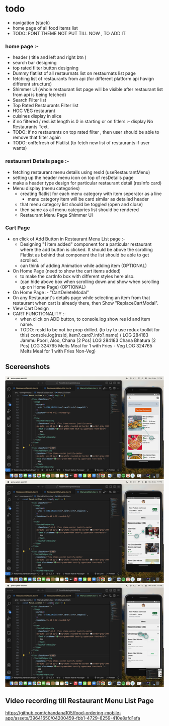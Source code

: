 # todo

- navigation (stack)
- home page of all food items list
- TODO: FONT THEME NOT PUT TILL NOW , TO ADD IT

### home page :-

- header ( title and left and right btn )
- search bar designing
- top rated filter button designing
- Dummy flatlist of all restaurnats list on restaurnats list page
- fetching list of restaurants from api (for different platform api havign different structure)
- Shimmer UI (whole restaurant list page will be visible after restaurant list from api is being fetched)
- Search Filter list
- Top Rated Restaurants Filter list
- HOC VEG restaurant
- cuisines display in slice
- if no filtered / resList length is 0 in starting or on fitlers :- display No Restaurants Text.
- TODO: if no restaurants on top rated filter , then user should be able to remove that filter again
- TODO: onRefresh of Flatlist (to fetch new list of restaurants if user wants)

### restaurant Details page :-

- fetching restaurant menu details using resId (useRestaurantMenu)
- setting up the header menu icon on top of resDetails page
- make a header type design for particular restaurant detail (resInfo card)
- Menu display (menu categories)
  - creating flatlist for each menu category with item seperator as a line
    - menu category item will be card similar as detailed header
  - that menu category list should be toggled (open and close)
  - then same as all menu categories list should be rendered
  - Restaurant Menu Page Shimmer UI

### Cart Page

- on click of Add Button in Restaurant Menu List page :-
  - Designing "1 item added" component for a particular restaurant where the add button is clicked. It should be above the scrolling Flatlist as behind that component the list should be able to get scrolled.
  - can think of adding Animation while adding item (OPTIONAL)
- On Home Page (need to show the cart items added)
  - to make the cartInfo box with different styles here also.
  - (can hide above box when scrolling down and show when scrolling up on Home Page) (OPTIONAL)
- On Home Page :- "CartDeleteModal"
- On any Restaurant's details page while selecting an item from that restaurant when cart is already there, then Show "ReplaceCartModal".
- View Cart Design
- CART FUNCTIONALITY :- 
  - when click on ADD button, to console.log show res id and item name. 
  - TODO: resId to be not be prop drilled. (to try to use redux toolkit for this)
    console.log(resId, item?.card?.info?.name)
    ( LOG  284183 Jammu Poori, Aloo, Chana [2 Pcs]
      LOG  284183 Chana Bhatura [2 Pcs]
      LOG  324765 Melts Meal for 1 with Fries - Veg
      LOG  324765 Melts Meal for 1 with Fries Non-Veg)

  

## Scereenshots

![Alt text](src/assets/1.png)
![Alt text](src/assets/2.png)
![Alt text](src/assets/3.png)

## Video recording till Restaurant Menu List Page

https://github.com/chandana105/food-ordering-mobile-app/assets/39641650/04200459-fbb1-4729-8259-410e8afd1efa

